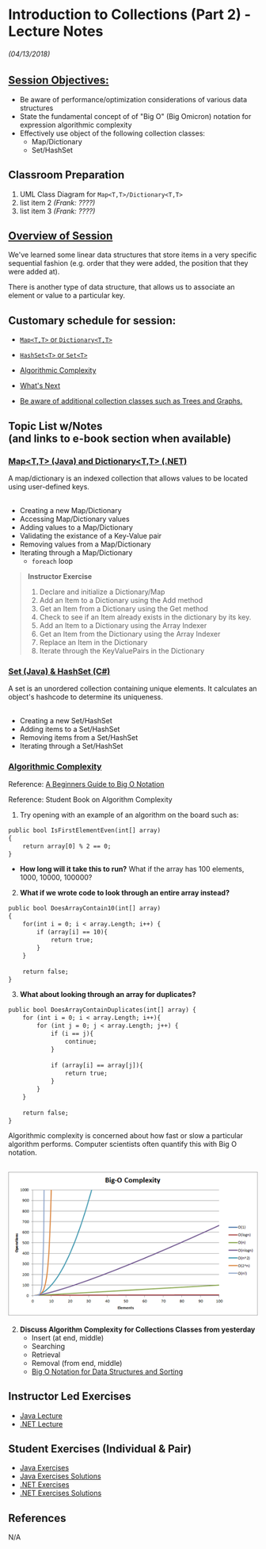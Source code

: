 <link rel="stylesheet" type="text/css" media="all" href="./styles/style.css" />

# Introduction to Collections (Part 2) - Lecture Notes
###### (04/13/2018)

## **[Session Objectives:](http://book.techelevator.com/java/non-linear-data-structures/01-intro.html)** 
* Be aware of performance/optimization considerations of various data structures
* State the fundamental concept of of "Big O" (Big Omicron) notation for expression algorithmic complexity
* Effectively use object of the following collection classes:
    - Map/Dictionary
    - Set/HashSet
    
## Classroom Preparation

1. UML Class Diagram for `Map<T,T>/Dictionary<T,T>`
2. list item 2 _(Frank: ????)_
3. list item 3 _(Frank: ????)_

## [**Overview of Session**](http://book.techelevator.com/java/non-linear-data-structures/01-intro.html) 

We've learned some linear data structures that store items in a very specific sequential fashion (e.g. order that they were added, the position that they were added at).

There is another type of data structure, that allows us to associate an element or value to a particular key. 

## **Customary schedule for session:** 

* [`Map<T,T>` or `Dictionary<T,T>`](http://book.techelevator.com/java/non-linear-data-structures/10-associative-collections.html)
* [`HashSet<T>` or `Set<T>`](http://book.techelevator.com/java/non-linear-data-structures/15-sets.html)
* [Algorithmic Complexity](http://book.techelevator.com/java/non-linear-data-structures/05-algorithmic-complexity.html)
* [What's Next](http://book.techelevator.com/java/non-linear-data-structures/20-whats-next.html)

* [Be aware of additional collection classes such as Trees and Graphs.](http://book.techelevator.com/java/non-linear-data-structures/20-whats-next.html)

## **Topic List w/Notes** <div class=topicNote>(and <span class='link'>links</span> to e-book section when available)</div>

### [Map<T,T> (Java) and Dictionary<T,T> (.NET)](http://book.techelevator.com/java/non-linear-data-structures/10-associative-collections.html)

<div class="definition note">A map/dictionary is an indexed collection that allows values to be located using user-defined keys.</div>
<br/>

* Creating a new Map/Dictionary
* Accessing Map/Dictionary values
* Adding values to a Map/Dictionary
* Validating the existance of a Key-Value pair
* Removing values from a Map/Dictionary
* Iterating through a Map/Dictionary
    * `foreach` loop

> **Instructor Exercise** 
>
> 1. Declare and initialize a Dictionary/Map
> 2. Add an Item to a Dictionary using the Add method
> 3. Get an Item from a Dictionary using the Get method
> 4. Check to see if an Item already exists in the dictionary by its key.
> 5. Add an Item to a Dictionary using the Array Indexer
> 6. Get an Item from the Dictionary using the Array Indexer
> 7. Replace an Item in the Dictionary
> 8. Iterate through the KeyValuePairs in the Dictionary 

### [Set<T> (Java) & HashSet<T> (C#)](http://book.techelevator.com/java/non-linear-data-structures/15-sets.html)

<div class="definition note">A set is an unordered collection containing unique elements. It calculates an object's hashcode to determine its uniqueness.</div><br/>

* Creating a new Set/HashSet
* Adding items to a Set/HashSet
* Removing items from a Set/HashSet
* Iterating through a Set/HashSet

### [Algorithmic Complexity](http://book.techelevator.com/java/non-linear-data-structures/05-algorithmic-complexity.html)

Reference: [A Beginners Guide to Big O Notation](https://rob-bell.net/2009/06/a-beginners-guide-to-big-o-notation/)

Reference: Student Book on Algorithm Complexity


1. Try opening with an example of an algorithm on the board such as:
```
public bool IsFirstElementEven(int[] array)
{
    return array[0] % 2 == 0;
}
```
- **How long will it take this to run?** What if the array has 100 elements, 1000, 10000, 100000?

2. **What if we wrote code to look through an entire array instead?**
```
public bool DoesArrayContain10(int[] array)
{
    for(int i = 0; i < array.Length; i++) {
        if (array[i] == 10){
            return true;
        }
    }

    return false;
}
```

3. **What about looking through an array for duplicates?**
```
public bool DoesArrayContainDuplicates(int[] array) {
    for (int i = 0; i < array.Length; i++){
        for (int j = 0; j < array.Length; j++) {
            if (i == j){
                continue;
            }

            if (array[i] == array[j]){
                return true;
            }
        }
    }

    return false;
}
```


<div class="definition note">Algorithmic complexity is concerned about how fast or slow a particular algorithm performs. Computer scientists often quantify  this with Big O notation.</div>
<br/>

![Time Complexity](resources/Time_Complexity.png)

2. **Discuss Algorithm Complexity for Collections Classes from yesterday**
    - Insert (at end, middle)
    - Searching
    - Retrieval
    - Removal (from end, middle)
    - [Big O Notation for Data Structures and Sorting](https://github.com/ro31337/bigoposter)





## Instructor Led Exercises

- [Java Lecture](https://bitbucket.org/te-curriculum/m1-java-collections-part-2-lecture)
- [.NET Lecture](https://bitbucket.org/te-curriculum/m1-csharp-collections-part2-lecture)

## Student Exercises (Individual & Pair)

- [Java Exercises](https://bitbucket.org/te-curriculum/m1-java-collections-part-2-exercises)
- [Java Exercises Solutions](https://bitbucket.org/te-curriculum/m1-java-collections-part-2-solutions)
- [.NET Exercises](https://bitbucket.org/te-curriculum/m1-csharp-collections-part2-exercise)
- [.NET Exercises Solutions](https://bitbucket.org/te-curriculum/m1-csharp-collections-part2-solution)

## References
N/A
